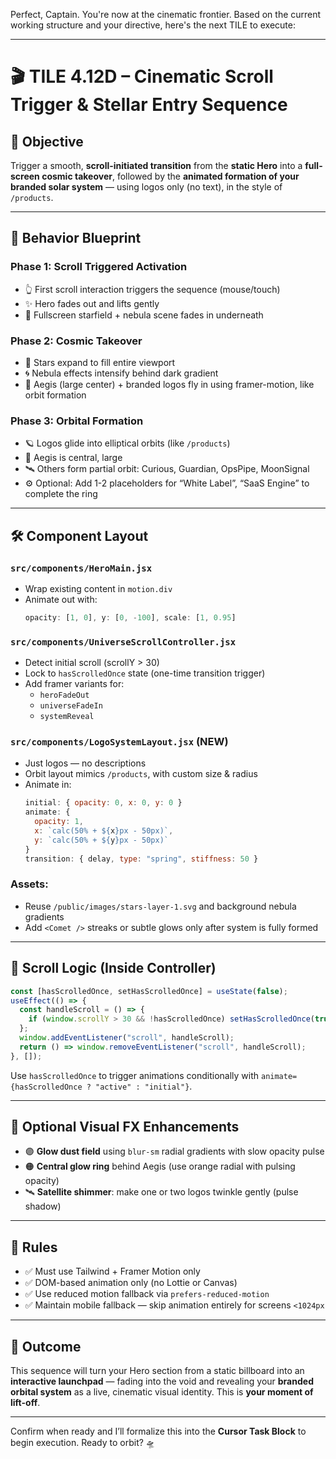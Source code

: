 Perfect, Captain. You're now at the cinematic frontier. Based on the current working structure and your directive, here's the next TILE to execute:

---

# 🎬 TILE 4.12D – Cinematic Scroll Trigger & Stellar Entry Sequence

## 🎯 Objective
Trigger a smooth, **scroll-initiated transition** from the **static Hero** into a **full-screen cosmic takeover**, followed by the **animated formation of your branded solar system** — using logos only (no text), in the style of `/products`.

---

## 🧠 Behavior Blueprint

### Phase 1: Scroll Triggered Activation
- 👆 First scroll interaction triggers the sequence (mouse/touch)
- ✨ Hero fades out and lifts gently
- 🌌 Fullscreen starfield + nebula scene fades in underneath

### Phase 2: Cosmic Takeover
- 🌠 Stars expand to fill entire viewport
- 🌀 Nebula effects intensify behind dark gradient
- 🧠 Aegis (large center) + branded logos fly in using framer-motion, like orbit formation

### Phase 3: Orbital Formation
- 🪐 Logos glide into elliptical orbits (like `/products`)
- 🎯 Aegis is central, large
- 🛰️ Others form partial orbit: Curious, Guardian, OpsPipe, MoonSignal
- ⚙️ Optional: Add 1-2 placeholders for “White Label”, “SaaS Engine” to complete the ring

---

## 🛠️ Component Layout

### `src/components/HeroMain.jsx`
- Wrap existing content in `motion.div`
- Animate out with:
  ```jsx
  opacity: [1, 0], y: [0, -100], scale: [1, 0.95]
  ```

### `src/components/UniverseScrollController.jsx`
- Detect initial scroll (scrollY > 30)
- Lock to `hasScrolledOnce` state (one-time transition trigger)
- Add framer variants for:
  - `heroFadeOut`
  - `universeFadeIn`
  - `systemReveal`

### `src/components/LogoSystemLayout.jsx` (NEW)
- Just logos — no descriptions
- Orbit layout mimics `/products`, with custom size & radius
- Animate in:
  ```jsx
  initial: { opacity: 0, x: 0, y: 0 }
  animate: {
    opacity: 1,
    x: `calc(50% + ${x}px - 50px)`,
    y: `calc(50% + ${y}px - 50px)`
  }
  transition: { delay, type: "spring", stiffness: 50 }
  ```

### Assets:
- Reuse `/public/images/stars-layer-1.svg` and background nebula gradients
- Add `<Comet />` streaks or subtle glows only after system is fully formed

---

## 🧪 Scroll Logic (Inside Controller)
```jsx
const [hasScrolledOnce, setHasScrolledOnce] = useState(false);
useEffect(() => {
  const handleScroll = () => {
    if (window.scrollY > 30 && !hasScrolledOnce) setHasScrolledOnce(true);
  };
  window.addEventListener("scroll", handleScroll);
  return () => window.removeEventListener("scroll", handleScroll);
}, []);
```

Use `hasScrolledOnce` to trigger animations conditionally with `animate={hasScrolledOnce ? "active" : "initial"}`.

---

## 🌌 Optional Visual FX Enhancements

- 🟣 **Glow dust field** using `blur-sm` radial gradients with slow opacity pulse
- 🟠 **Central glow ring** behind Aegis (use orange radial with pulsing opacity)
- 🛰️ **Satellite shimmer**: make one or two logos twinkle gently (pulse shadow)

---

## 🧼 Rules
- ✅ Must use Tailwind + Framer Motion only
- ✅ DOM-based animation only (no Lottie or Canvas)
- ✅ Use reduced motion fallback via `prefers-reduced-motion`
- ✅ Maintain mobile fallback — skip animation entirely for screens `<1024px`

---

## 📍 Outcome

This sequence will turn your Hero section from a static billboard into an **interactive launchpad** — fading into the void and revealing your **branded orbital system** as a live, cinematic visual identity. This is **your moment of lift-off**.

---

Confirm when ready and I’ll formalize this into the **Cursor Task Block** to begin execution. Ready to orbit? 🛸